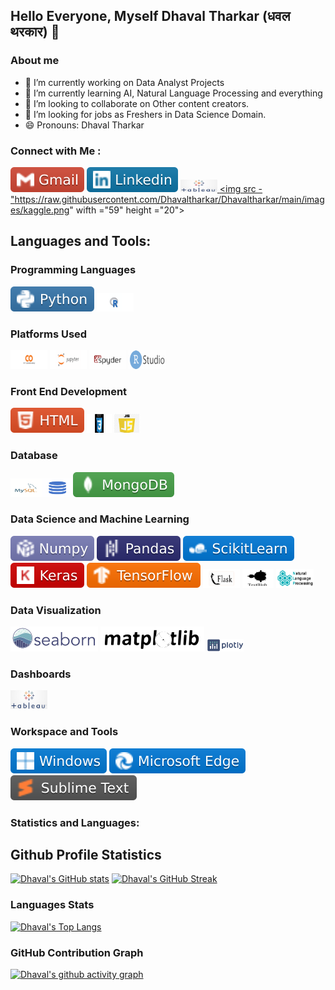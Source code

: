 ## Hello Everyone, Myself Dhaval Tharkar (धवल थरकार) 👋

### About me
- 🔭 I’m currently working on Data Analyst Projects
- 🌱 I’m currently learning AI, Natural Language Processing and everything
- 👯 I’m looking to collaborate on Other content creators.
- 🤔 I’m looking for jobs as Freshers in Data Science Domain. 
- 😄 Pronouns: Dhaval Tharkar

### Connect with Me :
[![Gmail logo](https://raw.githubusercontent.com/Dhavaltharkar/Dhavaltharkar/main/images/gmail.svg)](mailto:dhavaltharkar16@gmail.com)
[![LinkedIn](https://raw.githubusercontent.com/Dhavaltharkar/Dhavaltharkar/main/images/linkedin.svg)](https://www.linkedin.com/in/dhavaltharkar/)
<a href = "https://public.tableau.com/app/profile/dhavaltharkar"> <img src="https://raw.githubusercontent.com/Dhavaltharkar/Dhavaltharkar/main/images/tableau.png" alt="Tableau Logo" width="59" height="20"> </a> <a href = "https://www.kaggle.com/dhavaltharkar"> <img src -"https://raw.githubusercontent.com/Dhavaltharkar/Dhavaltharkar/main/images/kaggle.png" wifth ="59" height ="20"> </a>

## Languages and Tools:
### Programming Languages
![Python Logo](https://raw.githubusercontent.com/Dhavaltharkar/Dhavaltharkar/main/images/python.svg)
<img src="https://raw.githubusercontent.com/Dhavaltharkar/Dhavaltharkar/main/images/R.svg" alt="R Logo" width="59" height="30">


### Platforms Used
<img src="https://raw.githubusercontent.com/Dhavaltharkar/Dhavaltharkar/main/images/colab.svg" alt="Google Colab Logo" width="59" height="30"> <img src="https://raw.githubusercontent.com/Dhavaltharkar/Dhavaltharkar/main/images/jupyter.svg" alt="Jupyter Notebook Logo" width="59" height="30"> <img src="https://raw.githubusercontent.com/Dhavaltharkar/Dhavaltharkar/main/images/spyder.svg" alt="Spyder Logo" width="59" height="30"> <img src="https://raw.githubusercontent.com/Dhavaltharkar/Dhavaltharkar/main/images/rstudio.svg" alt="RStudio Logo" width="59" height="30">


### Front End Development
![HTML logo](https://raw.githubusercontent.com/Dhavaltharkar/Dhavaltharkar/main/images/html.svg)
<img src="https://raw.githubusercontent.com/Dhavaltharkar/Dhavaltharkar/main/images/css.svg" alt="css Logo" width="40" height="30">
<img src="https://raw.githubusercontent.com/Dhavaltharkar/Dhavaltharkar/main/images/javascript.png" alt="javascript Logo" width="40" height="30">

### Database
<img src="https://raw.githubusercontent.com/Dhavaltharkar/Dhavaltharkar/main/images/mysql.svg" alt="mysql Logo" width="50" height="30"><img src="https://raw.githubusercontent.com/Dhavaltharkar/Dhavaltharkar/main/images/sql.svg" alt="sql Logo" width="50" height="30">![mongodb](https://raw.githubusercontent.com/Dhavaltharkar/Dhavaltharkar/main/images/mongodb.svg)


### Data Science and Machine Learning
![Numpy logo](https://raw.githubusercontent.com/Dhavaltharkar/Dhavaltharkar/main/images/numpy.svg)
![pandas logo](https://raw.githubusercontent.com/Dhavaltharkar/Dhavaltharkar/main/images/pandas.svg)
![scikitlearn logo](https://raw.githubusercontent.com/Dhavaltharkar/Dhavaltharkar/main/images/scikit.svg)
![Keras logo](https://raw.githubusercontent.com/Dhavaltharkar/Dhavaltharkar/main/images/keras.svg)
![tensorflow logo](https://raw.githubusercontent.com/Dhavaltharkar/Dhavaltharkar/main/images/tensorflow.svg)
<img src="https://raw.githubusercontent.com/Dhavaltharkar/Dhavaltharkar/main/images/flask.svg" alt="flask Logo" width="59" height="30"> <img src= "https://raw.githubusercontent.com/Dhavaltharkar/Dhavaltharkar/main/images/textblob.png" alt="textblob" width="50" height="30"> <img src ="https://raw.githubusercontent.com/Dhavaltharkar/Dhavaltharkar/main/images/nlp.png" alt ="NLP" width="60" Height="30">

### Data Visualization
![seaborn logo](https://raw.githubusercontent.com/Dhavaltharkar/Dhavaltharkar/main/images/seaborn.svg)
![matplotlib](https://raw.githubusercontent.com/Dhavaltharkar/Dhavaltharkar/main/images/matplotlib.svg) <img src ="https://raw.githubusercontent.com/Dhavaltharkar/Dhavaltharkar/main/images/plotly.png" alt="plotly logo" width="59" height="20">


### Dashboards
<img src="https://raw.githubusercontent.com/Dhavaltharkar/Dhavaltharkar/main/images/tableau.png" alt="Tableau Logo" width="59" height="30"> 


### Workspace and Tools
![Windows logo](https://raw.githubusercontent.com/Dhavaltharkar/Dhavaltharkar/main/images/windows.svg)
![Microsoft Edge logo](https://raw.githubusercontent.com/Dhavaltharkar/Dhavaltharkar/main/images/microsoftedge.svg)
![sublinr text](https://raw.githubusercontent.com/Dhavaltharkar/Dhavaltharkar/main/images/subline.svg)

### Statistics and Languages:

## Github Profile Statistics
[![Dhaval's GitHub stats](https://github-readme-stats.vercel.app/api?username=Dhavaltharkar)](https://github.com/Dhavaltharkar/github-readme-stats) [![Dhaval's GitHub Streak](https://streak-stats.demolab.com/?user=Dhavaltharkar&theme=default)](https://git.io/streak-stats)

### Languages Stats

[![Dhaval's Top Langs](https://github-readme-stats.vercel.app/api/top-langs/?username=Dhavaltharkar&layout=donut-vertical)](https://github.com/Dhavaltharkar/github-readme-stats)

### GitHub Contribution Graph

[![Dhaval's github activity graph](https://github-readme-activity-graph.vercel.app/graph?username=Dhavaltharkar&theme=dracula)](https://github.com/Dhavaltharkar/github-readme-activity-graph)
